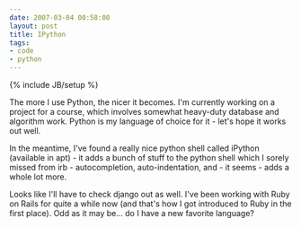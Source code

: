 ```yaml
---
date: 2007-03-04 00:58:00
layout: post
title: IPython
tags:
- code
- python
---
```

{% include JB/setup %}

The more I use Python, the nicer it becomes. I'm currently working on a project
for a course, which involves somewhat heavy-duty database and algorithm work.
Python is my language of choice for it - let's hope it works out well.

In the meantime, I've found a really nice python shell called iPython
(available in apt) - it adds a bunch of stuff to the python shell which I
sorely missed from irb - autocompletion, auto-indentation, and - it seems -
adds a whole lot more.

Looks like I'll have to check django out as well. I've been working with Ruby
on Rails for quite a while now (and that's how I got introduced to Ruby in the
first place). Odd as it may be... do I have a new favorite language?
